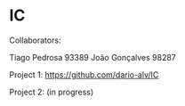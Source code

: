 # IC
Collaborators:

Tiago Pedrosa 93389
João Gonçalves 98287

Project 1: 
https://github.com/dario-alv/IC

Project 2:
(in progress)
